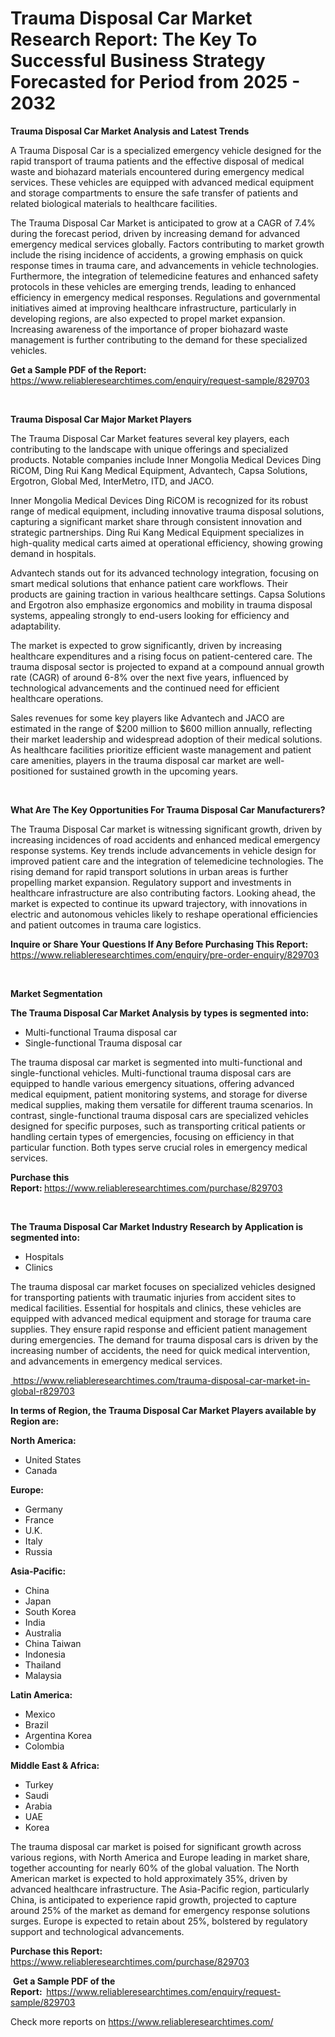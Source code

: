 <p><h1>Trauma Disposal Car Market Research Report: The Key To Successful Business Strategy Forecasted for Period from 2025 - 2032</h1></p><p><strong>Trauma Disposal Car Market Analysis and Latest Trends</strong></p>
<p><p>A Trauma Disposal Car is a specialized emergency vehicle designed for the rapid transport of trauma patients and the effective disposal of medical waste and biohazard materials encountered during emergency medical services. These vehicles are equipped with advanced medical equipment and storage compartments to ensure the safe transfer of patients and related biological materials to healthcare facilities. </p><p>The Trauma Disposal Car Market is anticipated to grow at a CAGR of 7.4% during the forecast period, driven by increasing demand for advanced emergency medical services globally. Factors contributing to market growth include the rising incidence of accidents, a growing emphasis on quick response times in trauma care, and advancements in vehicle technologies. Furthermore, the integration of telemedicine features and enhanced safety protocols in these vehicles are emerging trends, leading to enhanced efficiency in emergency medical responses. Regulations and governmental initiatives aimed at improving healthcare infrastructure, particularly in developing regions, are also expected to propel market expansion. Increasing awareness of the importance of proper biohazard waste management is further contributing to the demand for these specialized vehicles.</p></p>
<p><strong>Get a Sample PDF of the Report:&nbsp;</strong> <a href="https://www.reliableresearchtimes.com/enquiry/request-sample/829703?utm_campaign=3313&utm_medium=2&utm_source=Github&utm_content=ia&utm_term=25032025&utm_id=trauma-disposal-car">https://www.reliableresearchtimes.com/enquiry/request-sample/829703</a></p>
<p>&nbsp;</p>
<p><strong>Trauma Disposal Car Major Market Players</strong></p>
<p><p>The Trauma Disposal Car Market features several key players, each contributing to the landscape with unique offerings and specialized products. Notable companies include Inner Mongolia Medical Devices Ding RiCOM, Ding Rui Kang Medical Equipment, Advantech, Capsa Solutions, Ergotron, Global Med, InterMetro, ITD, and JACO.</p><p>Inner Mongolia Medical Devices Ding RiCOM is recognized for its robust range of medical equipment, including innovative trauma disposal solutions, capturing a significant market share through consistent innovation and strategic partnerships. Ding Rui Kang Medical Equipment specializes in high-quality medical carts aimed at operational efficiency, showing growing demand in hospitals.</p><p>Advantech stands out for its advanced technology integration, focusing on smart medical solutions that enhance patient care workflows. Their products are gaining traction in various healthcare settings. Capsa Solutions and Ergotron also emphasize ergonomics and mobility in trauma disposal systems, appealing strongly to end-users looking for efficiency and adaptability.</p><p>The market is expected to grow significantly, driven by increasing healthcare expenditures and a rising focus on patient-centered care. The trauma disposal sector is projected to expand at a compound annual growth rate (CAGR) of around 6-8% over the next five years, influenced by technological advancements and the continued need for efficient healthcare operations.</p><p>Sales revenues for some key players like Advantech and JACO are estimated in the range of $200 million to $600 million annually, reflecting their market leadership and widespread adoption of their medical solutions. As healthcare facilities prioritize efficient waste management and patient care amenities, players in the trauma disposal car market are well-positioned for sustained growth in the upcoming years.</p></p>
<p>&nbsp;</p>
<p><strong>What Are The Key Opportunities For Trauma Disposal Car Manufacturers?</strong></p>
<p><p>The Trauma Disposal Car market is witnessing significant growth, driven by increasing incidences of road accidents and enhanced medical emergency response systems. Key trends include advancements in vehicle design for improved patient care and the integration of telemedicine technologies. The rising demand for rapid transport solutions in urban areas is further propelling market expansion. Regulatory support and investments in healthcare infrastructure are also contributing factors. Looking ahead, the market is expected to continue its upward trajectory, with innovations in electric and autonomous vehicles likely to reshape operational efficiencies and patient outcomes in trauma care logistics.</p></p>
<p><strong>Inquire or Share Your Questions If Any Before Purchasing This Report:</strong> <a href="https://www.reliableresearchtimes.com/enquiry/pre-order-enquiry/829703?utm_campaign=3313&utm_medium=2&utm_source=Github&utm_content=ia&utm_term=25032025&utm_id=trauma-disposal-car">https://www.reliableresearchtimes.com/enquiry/pre-order-enquiry/829703</a></p>
<p>&nbsp;</p>
<p><strong>Market Segmentation</strong></p>
<p><strong>The Trauma Disposal Car Market Analysis by types is segmented into:</strong></p>
<p><ul><li>Multi-functional Trauma disposal car</li><li>Single-functional Trauma disposal car</li></ul></p>
<p><p>The trauma disposal car market is segmented into multi-functional and single-functional vehicles. Multi-functional trauma disposal cars are equipped to handle various emergency situations, offering advanced medical equipment, patient monitoring systems, and storage for diverse medical supplies, making them versatile for different trauma scenarios. In contrast, single-functional trauma disposal cars are specialized vehicles designed for specific purposes, such as transporting critical patients or handling certain types of emergencies, focusing on efficiency in that particular function. Both types serve crucial roles in emergency medical services.</p></p>
<p><strong>Purchase this Report:&nbsp;</strong><a href="https://www.reliableresearchtimes.com/purchase/829703?utm_campaign=3313&utm_medium=2&utm_source=Github&utm_content=ia&utm_term=25032025&utm_id=trauma-disposal-car">https://www.reliableresearchtimes.com/purchase/829703</a></p>
<p>&nbsp;</p>
<p><strong>The Trauma Disposal Car Market Industry Research by Application is segmented into:</strong></p>
<p><ul><li>Hospitals</li><li>Clinics</li></ul></p>
<p><p>The trauma disposal car market focuses on specialized vehicles designed for transporting patients with traumatic injuries from accident sites to medical facilities. Essential for hospitals and clinics, these vehicles are equipped with advanced medical equipment and storage for trauma care supplies. They ensure rapid response and efficient patient management during emergencies. The demand for trauma disposal cars is driven by the increasing number of accidents, the need for quick medical intervention, and advancements in emergency medical services.</p></p>
<p><a href="https://www.reliableresearchtimes.com/trauma-disposal-car-market-in-global-r829703?utm_campaign=3313&utm_medium=2&utm_source=Github&utm_content=ia&utm_term=25032025&utm_id=trauma-disposal-car">&nbsp;https://www.reliableresearchtimes.com/trauma-disposal-car-market-in-global-r829703</a></p>
<p><strong>In terms of Region, the Trauma Disposal Car Market Players available by Region are:</strong></p>
<p>
    <p> <strong> North America: </strong>
        <ul>
            <li>United States</li>
            <li>Canada</li>
        </ul>
        </p> 
    <p> <strong> Europe: </strong>
        <ul>
            <li>Germany</li>
            <li>France</li>
            <li>U.K.</li>
            <li>Italy</li>
            <li>Russia</li>
        </ul>
        </p> 
    <p> <strong> Asia-Pacific: </strong>
        <ul>
            <li>China</li>
            <li>Japan</li>
            <li>South Korea</li>
            <li>India</li>
            <li>Australia</li>
            <li>China Taiwan</li>
            <li>Indonesia</li>
            <li>Thailand</li>
            <li>Malaysia</li>
        </ul>
        </p> 
    <p> <strong> Latin America: </strong>
        <ul>
            <li>Mexico</li>
            <li>Brazil</li>
            <li>Argentina Korea</li>
            <li>Colombia</li>
        </ul>
        </p> 
    <p> <strong> Middle East & Africa: </strong>
        <ul>
            <li>Turkey</li>
            <li>Saudi</li>
            <li>Arabia</li>
            <li>UAE</li>
            <li>Korea</li>
        </ul>
    </p>
    </p>
<p><p>The trauma disposal car market is poised for significant growth across various regions, with North America and Europe leading in market share, together accounting for nearly 60% of the global valuation. The North American market is expected to hold approximately 35%, driven by advanced healthcare infrastructure. The Asia-Pacific region, particularly China, is anticipated to experience rapid growth, projected to capture around 25% of the market as demand for emergency response solutions surges. Europe is expected to retain about 25%, bolstered by regulatory support and technological advancements.</p></p>
<p><strong>Purchase this Report: </strong><a href="https://www.reliableresearchtimes.com/purchase/829703?utm_campaign=3313&utm_medium=2&utm_source=Github&utm_content=ia&utm_term=25032025&utm_id=trauma-disposal-car">https://www.reliableresearchtimes.com/purchase/829703</a></p>
<p>&nbsp;<strong>Get a Sample PDF of the Report:&nbsp;&nbsp;</strong><a href="https://www.reliableresearchtimes.com/enquiry/request-sample/829703?utm_campaign=3313&utm_medium=2&utm_source=Github&utm_content=ia&utm_term=25032025&utm_id=trauma-disposal-car">https://www.reliableresearchtimes.com/enquiry/request-sample/829703</a></p>
<p><strong></strong></p>
<p>Check more reports on <a href="https://www.reliableresearchtimes.com/?utm_campaign=3313&utm_medium=2&utm_source=Github&utm_content=ia&utm_term=25032025&utm_id=trauma-disposal-car">https://www.reliableresearchtimes.com/</a></p>